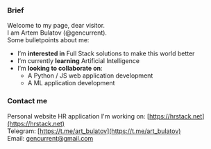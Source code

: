 ### Brief
Welcome to my page, dear visitor.  
I am Artem Bulatov (@gencurrent).  
Some bulletpoints about me:
- I’m **interested in** Full Stack solutions to make this world better
- I’m currently **learning** Artificial Intelligence
- I’m **looking to collaborate on**:
  - A Python / JS web application development
  - A ML application development
### Contact me
Personal website HR application I'm working on: [https://hrstack.net](https://hrstack.net)  
Telegram: [https://t.me/art_bulatov](https://t.me/art_bulatov)  
Email: gencurrent@gmail.com   


<!---
gencurrent/gencurrent is a ✨ special ✨ repository because its `README.md` (this file) appears on your GitHub profile.
You can click the Preview link to take a look at your changes.
--->
